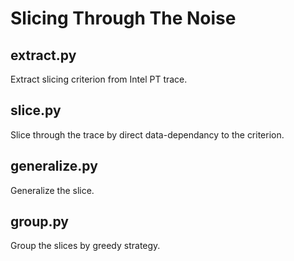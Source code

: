 # Slicing Through The Noise

## extract.py

Extract slicing criterion from Intel PT trace.

## slice.py

Slice through the trace by direct data-dependancy to the criterion.

## generalize.py

Generalize the slice.

## group.py

Group the slices by greedy strategy.
